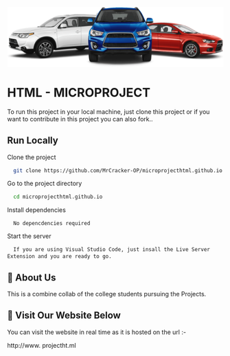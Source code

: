 
![Logo](https://raw.githubusercontent.com/MrCracker-OP/microprojecthtml.github.io/main/image/home-img.png)


# HTML - MICROPROJECT

To run this project in your local machine, just clone this project or if you want to contribute in this project you can also fork..

## Run Locally

Clone the project

```bash
  git clone https://github.com/MrCracker-OP/microprojecthtml.github.io.git
```

Go to the project directory

```bash
  cd microprojecthtml.github.io
```

Install dependencies

```
  No depencdencies required
```

Start the server
```
  If you are using Visual Studio Code, just insall the Live Server Extension and you are ready to go.
```



## 🚀 About Us

This is a combine collab of the college students pursuing the Projects.


## 🔗 Visit Our Website Below 

You can visit the website in real time as it is hosted on the url :- 

http://www.
projectht.ml

